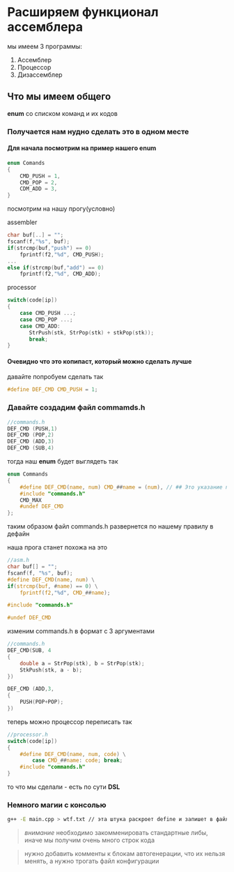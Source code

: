 # Расширяем функционал ассемблера

мы имеем 3 программы:

1. Ассемблер
2. Процессор
3. Дизассемблер

## Что мы имеем общего

**enum** со списком команд и их кодов

### Получается нам нудно сделать это в одном месте

#### Для начала посмотрим на пример нашего enum

```c
enum Comands
{
    CMD_PUSH = 1,
    CMD_POP = 2,
    CDM_ADD = 3,
}
```

посмотрим на нашу прогу(условно)

assembler

```c
char buf[..] = "";
fscanf(f,"%s", buf);
if(strcmp(buf,"push") == 0)
    fprintf(f2,"%d", CMD_PUSH);
...
else if(strcmp(buf,"add") == 0)
    fprintf(f2,"%d", CMD_ADD);
```

processor

```c
switch(code[ip])
{
    case CMD_PUSH ...;
    case CMD_POP ...;
    case CMD_ADD:
       StrPush(stk, StrPop(stk) + stkPop(stk));
       break;
}
```

#### Очевидно что это копипаст, который можно сделать лучше

давайте попробуем сделать так

```c
#define DEF_CMD CMD_PUSH = 1;
```

### Давайте создадим файл **commamds.h**

```c
//commands.h
DEF_CMD (PUSH,1)
DEF_CMD (POP,2)
DEF_CMD (ADD,3)
DEF_CMD (SUB,4)


```

тогда наш **enum** будет выглядеть так

```c
enum Commands
{
    #define DEF_CMD(name, num) CMD_##name = (num), // ## Это указание предпроцессору "приклеить имя name к CMD_
    #include "commands.h"
    CMD_MAX
    #undef DEF_CMD
};
``` 

таким образом файл commands.h развернется по нашему правилу в дефайн

наша прога станет похожа на это

```c
//asm.h
char buf[] = "";
fscanf(f, "%s", buf);
#define DEF_CMD(name, num) \
if(strcmp(buf, #name) == 0) \
    fprintf(f2,"%d", CMD_##name);

#include "commands.h"

#undef DEF_CMD
```

изменим commands.h в формат с 3 аргументами 

```c
//commands.h
DEF_CMD(SUB, 4
{
    double a = StrPop(stk), b = StrPop(stk);
    StkPush(stk, a - b);
})

DEF_CMD (ADD,3,
{
    PUSH(POP+POP);
})
```

теперь можно процессор переписать так

```c
//processor.h
switch(code[ip])
{
    #define DEF_CMD(name, num, code) \
        case CMD_##name: code; break;
    #include "commands.h"
}
```

то что мы сделали - есть по сути **DSL**

### Немного магии с консолью

```bash
g++ -E main.cpp > wtf.txt // эта штука раскроет define и запишет в файл whf.txt
```

>_внимание_ необходимо закомменировать стандартные либы, иначе мы получим очень много строк кода

> нужно добавить комменты к блокам автогенерации, что их нельзя менять, а нужно трогать файл конфигурации